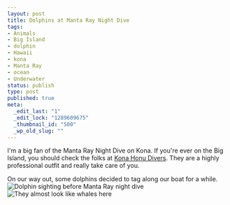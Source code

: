```yaml
---
layout: post
title: Dolphins at Manta Ray Night Dive
tags:
- Animals
- Big Island
- dolphin
- Hawaii
- kona
- Manta Ray
- ocean
- Underwater
status: publish
type: post
published: true
meta:
  _edit_last: "1"
  _edit_lock: "1289609675"
  _thumbnail_id: "500"
  _wp_old_slug: ""
---
```

I'm a big fan of the Manta Ray Night Dive on Kona.  If you're ever on the Big Island, you should check the folks at [Kona Honu Divers][khd].  They are a highly professional outfit and really take care of you.

On our way out, some dolphins decided to tag along our boat for a while.
![Dolphin sighting before Manta Ray night dive][dolphin]
![They almost look like whales here][whale?]

[khd]: http://www.konahonudivers.com

[dolphin]: https://lh3.googleusercontent.com/-YkecMfda5VI/UZW-SaBEcMI/AAAAAAAAALA/UL-m8N0Tq9M/w748-h569-no/Dolphin-sighting-before-Manta-Ray-night-dive.jpg
[whale?]: https://lh3.googleusercontent.com/-tdoLF9nQwks/UZW-SBbX4_I/AAAAAAAAAK8/UaZfkv5xVcU/w950-h461-no/More-dolphins-before-Manta-Ray-night-dive.jpg
